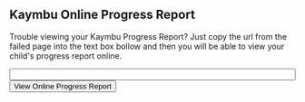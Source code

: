 ## Kaymbu Online Progress Report

Trouble viewing your Kaymbu Progress Report? Just copy the url from the failed page into the text box bollow and then you will be able to view your child's progress report online.


<input type="text" id="url" style="width: 100%; max-width: 800px;">
<button id="button">View Online Progress Report</button>

<p id="error" style="display:none;">Sorry that url is invalid. Please try again</p>

<script>
    var text = "";
    document.querySelector("#url").addEventListener("input", function (evt) {
        console.log(evt);
        text = evt.target.value;
    });
    document.querySelector("#button").addEventListener("click", function (evt) {
        console.log(text);

        var match = decodeURIComponent(text).match(/url=(.*)\?print/);
        if (match) {
            window.open(match[1], '_blank');
            document.querySelector("#error").style.display = "none";
        } else {
            document.querySelector("#error").style.display = "block";
        }
    });
</script>

<!-- Global site tag (gtag.js) - Google Analytics -->
<script async src="https://www.googletagmanager.com/gtag/js?id=UA-122808643-1"></script>
<script>
  window.dataLayer = window.dataLayer || [];
  function gtag(){dataLayer.push(arguments);}
  gtag('js', new Date());

  gtag('config', 'UA-122808643-1');
</script>
